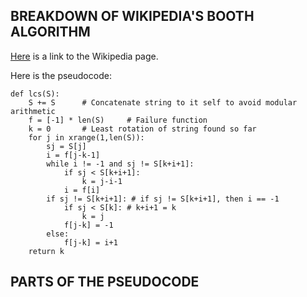 ## BREAKDOWN OF WIKIPEDIA'S BOOTH ALGORITHM

[Here](https://en.wikipedia.org/wiki/Lexicographically_minimal_string_rotation#Booth.27s_Algorithm) is a link to the Wikipedia page.

Here is the pseudocode:
```
def lcs(S):
    S += S      # Concatenate string to it self to avoid modular arithmetic
    f = [-1] * len(S)     # Failure function
    k = 0       # Least rotation of string found so far
    for j in xrange(1,len(S)):
        sj = S[j]
        i = f[j-k-1]
        while i != -1 and sj != S[k+i+1]:
            if sj < S[k+i+1]:
                k = j-i-1
            i = f[i]
        if sj != S[k+i+1]: # if sj != S[k+i+1], then i == -1
            if sj < S[k]: # k+i+1 = k
                k = j
            f[j-k] = -1
        else:
            f[j-k] = i+1
    return k
```

## PARTS OF THE PSEUDOCODE
```def lcs(S)
